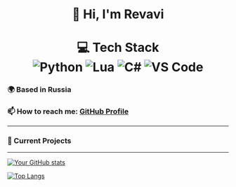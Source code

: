 <h1 align="center">👋 Hi, I'm Revavi

<h1 align="center">💻 Tech Stack


<div align="center">
  <img src="https://img.shields.io/badge/Python-3776AB?style=for-the-badge&logo=python&logoColor=white" alt="Python">
  <img src="https://img.shields.io/badge/Lua-2C2D72?style=for-the-badge&logo=lua&logoColor=white" alt="Lua">
  <img src="https://img.shields.io/badge/C%23-239120?style=for-the-badge&logo=c-sharp&logoColor=white" alt="С#">
  <img src="https://img.shields.io/badge/VS%20Code-0078D4?style=for-the-badge&logo=visualstudiocode&logoColor=white" alt="VS Code">
</div>

### 🌍 Based in Russia
### 📫 How to reach me: [GitHub Profile](https://github.com/Revavi)

---

### 🔭 Current Projects

---
  
[![Your GitHub stats](https://github-readme-stats.vercel.app/api?username=Revavi&show_icons=true&theme=dark)](https://github.com/Revavi)

[![Top Langs](https://github-readme-stats.vercel.app/api/top-langs/?username=Revavi&layout=compact&theme=dark)](https://github.com/Revavi)
